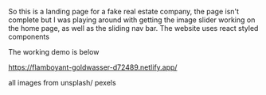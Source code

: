 So this is a landing page for a fake real estate company, the page isn't complete but I was playing around with getting the image slider working on the home page, as well as the sliding nav bar. The website uses react styled components 

The working demo is below

https://flamboyant-goldwasser-d72489.netlify.app/

all images from unsplash/ pexels
